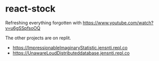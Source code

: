 # react-stock

Refreshing everything forgotten with https://www.youtube.com/watch?v=u6gSSpfsoOQ

The other projects are on replit.
* https://ImpressionableImaginaryStatistic.jensnti.repl.co
* https://UnawareLoudDistributeddatabase.jensnti.repl.co
